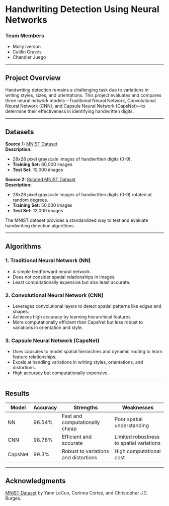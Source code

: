 # Handwriting Detection Using Neural Networks  

### **Team Members**  
- Molly Iverson
- Caitlin Graves
- Chandler Juego

---

## **Project Overview**  
Handwriting detection remains a challenging task due to variations in writing styles, sizes, and orientations. This project evaluates and compares three neural network models—Traditional Neural Network, Convolutional Neural Network (CNN), and Capsule Neural Network (CapsNet)—to determine their effectiveness in identifying handwritten digits.  

---

## **Datasets**  
**Source 1:** [MNIST Dataset](https://www.kaggle.com/datasets/hojjatk/mnist-dataset)  
**Description:**  
- 28x28 pixel grayscale images of handwritten digits (0-9).  
- **Training Set:** 60,000 images  
- **Test Set:** 10,000 images

**Source 2:** [Rotated MNIST Dataset](https://www.kaggle.com/code/teenakunsoth/mnist-rotated)  
**Description:**  
- 28x28 pixel grayscale images of handwritten digits (0-9) rotated at random degrees.  
- **Training Set:** 50,000 images  
- **Test Set:** 12,000 images  

The MNIST dataset provides a standardized way to test and evaluate handwriting detection algorithms.  

---

## **Algorithms**  

### 1. **Traditional Neural Network (NN)**  
- A simple feedforward neural network.  
- Does not consider spatial relationships in images.  
- Least computationally expensive but also least accurate.  

### 2. **Convolutional Neural Network (CNN)**  
- Leverages convolutional layers to detect spatial patterns like edges and shapes.  
- Achieves high accuracy by learning hierarchical features.  
- More computationally efficient than CapsNet but less robust to variations in orientation and style.  

### 3. **Capsule Neural Network (CapsNet)**  
- Uses capsules to model spatial hierarchies and dynamic routing to learn feature relationships.  
- Excels at handling variations in writing styles, orientations, and distortions.  
- High accuracy but computationally expensive.  

---

## **Results**  

| **Model**    | **Accuracy** | **Strengths**                           | **Weaknesses**                          |  
|--------------|--------------|-----------------------------------------|-----------------------------------------|  
| NN           | 96.54%       | Fast and computationally cheap          | Poor spatial understanding              |  
| CNN          | 98.78%       | Efficient and accurate                  | Limited robustness to spatial variations|  
| CapsNet      | 99.3%        | Robust to variations and distortions    | High computational cost                 |  

---

## Acknowledgments
[MNIST Dataset](https://yann.lecun.com/exdb/mnist/) by Yann LeCun, Corinna Cortes, and Christopher J.C. Burges.
